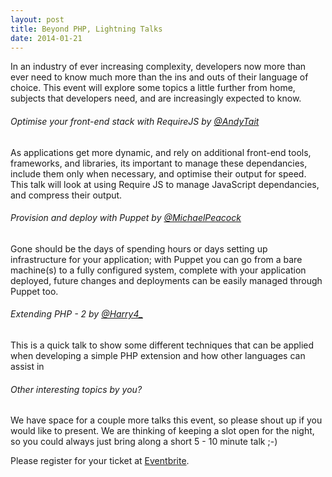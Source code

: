 ```yaml
---
layout: post
title: Beyond PHP, Lightning Talks
date: 2014-01-21
---
```


In an industry of ever increasing complexity, developers now more than ever need to know much more than the ins and outs of their language of choice.  This event will explore some topics a little further from home, subjects that developers need, and are increasingly expected to know.

###### Optimise your front-end stack with RequireJS by [@AndyTait][1]
As applications get more dynamic, and rely on additional front-end tools, frameworks, and libraries, its important to manage these dependancies, include them only when necessary, and optimise their output for speed. This talk will look at using Require JS to manage JavaScript dependancies, and compress their output.

###### Provision and deploy with Puppet by [@MichaelPeacock][2]
Gone should be the days of spending hours or days setting up infrastructure for your application; with Puppet you can go from a bare machine(s) to a fully configured system, complete with your application deployed, future changes and deployments can be easily managed through Puppet too.

###### Extending PHP - 2 by [@Harry4_][3]
This is a quick talk to show some different techniques that can be applied when developing a simple PHP extension and how other languages can assist in

###### Other interesting topics by you?

We have space for a couple more talks this event, so please shout up if you would like to present. We are thinking of keeping a slot open for the night, so you could always just bring along a short 5 - 10 minute talk ;-)

Please register for your ticket at [Eventbrite][4].

[1]: https://twitter.com/AndyTait
[2]: https://twitter.com/MichaelPeacock
[3]: https://twitter.com/Harry4_
[4]: http://www.eventbrite.co.uk/e/phpne-beyond-php-tickets-10165018845